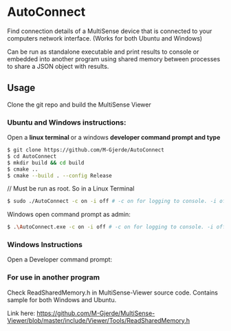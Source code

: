 # AutoConnect
Find connection details of a MultiSense device that is connected to your computers network interface. (Works for both Ubuntu and Windows)


Can be run as standalone executable and print results to console or embedded into another program using shared memory between processes to share a JSON object with results.

## Usage
Clone the git repo and build the MultiSense Viewer

### Ubuntu and Windows instructions:
Open a <b> linux terminal </b> or a windows <b> developer command prompt and type </b>
```sh
$ git clone https://github.com/M-Gjerde/AutoConnect
$ cd AutoConnect
$ mkdir build && cd build
$ cmake ..
$ cmake --build . --config Release
```
// Must be run as root. So in a Linux Terminal
```sh
$ sudo ./AutoConnect -c on -i off # -c on for logging to console. -i off for not opening shared memory descriptor
```
Windows open command prompt as admin:
```sh
$ .\AutoConnect.exe -c on -i off # -c on for logging to console. -i off for not opening shared memory descriptor
```

### Windows Instructions
Open a Developer command prompt:

### For use in another program
Check ReadSharedMemory.h in MultiSense-Viewer source code. Contains sample for both Windows and Ubuntu.

Link here:
https://github.com/M-Gjerde/MultiSense-Viewer/blob/master/include/Viewer/Tools/ReadSharedMemory.h
